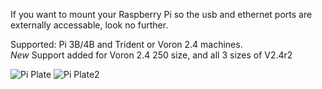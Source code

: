 If you want to mount your Raspberry Pi so the usb and ethernet ports are externally accessable, look no further.  

Supported: Pi 3B/4B and Trident or Voron 2.4 machines.  
*New* Support added for Voron 2.4 250 size, and all 3 sizes of V2.4r2 

![Pi Plate](https://github.com/LoganFraser/VoronMods/blob/main/PiPlateSkirtMount/PiPlate.jpg)
![Pi Plate2](https://github.com/LoganFraser/VoronMods/blob/main/PiPlateSkirtMount/PiPlate2.jpg)

